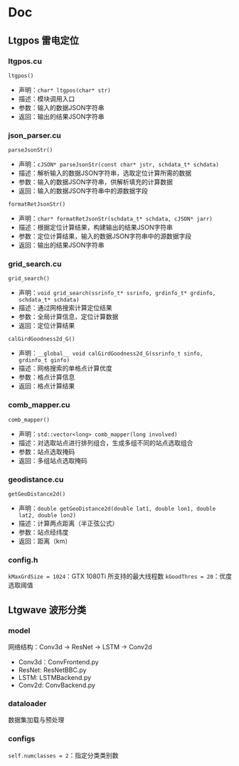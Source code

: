# Doc

## Ltgpos 雷电定位

### ltgpos.cu

`ltgpos()`
- 声明：`char* ltgpos(char* str)`
- 描述：模块调用入口
- 参数：输入的数据JSON字符串
- 返回：输出的结果JSON字符串

### json_parser.cu

`parseJsonStr()`
- 声明：`cJSON* parseJsonStr(const char* jstr, schdata_t* schdata)`
- 描述：解析输入的数据JSON字符串，选取定位计算所需的数据
- 参数：输入的数据JSON字符串，供解析填充的计算数据
- 返回：输入的数据JSON字符串中的源数据字段

`formatRetJsonStr()`
- 声明：`char* formatRetJsonStr(schdata_t* schdata, cJSON* jarr)`
- 描述：根据定位计算结果，构建输出的结果JSON字符串
- 参数：定位计算结果，输入的数据JSON字符串中的源数据字段
- 返回：输出的结果JSON字符串

### grid_search.cu

`grid_search()`
- 声明：`void grid_search(ssrinfo_t* ssrinfo, grdinfo_t* grdinfo, schdata_t* schdata)`
- 描述：通过网格搜索计算定位结果
- 参数：全局计算信息，定位计算数据
- 返回：定位计算结果

`calGirdGoodness2d_G()`
- 声明：`__global__ void calGirdGoodness2d_G(ssrinfo_t sinfo, grdinfo_t ginfo)`
- 描述：网格搜索的单格点计算优度
- 参数：格点计算信息
- 返回：格点计算结果

### comb_mapper.cu

`comb_mapper()`
- 声明：`std::vector<long> comb_mapper(long involved)`
- 描述：对选取站点进行排列组合，生成多组不同的站点选取组合
- 参数：站点选取掩码
- 返回：多组站点选取掩码

### geodistance.cu

`getGeoDistance2d()`
- 声明：`double getGeoDistance2d(double lat1, double lon1, double lat2, double lon2)`
- 描述：计算两点距离（半正弦公式）
- 参数：站点经纬度
- 返回：距离（km）

### config.h

`kMaxGrdSize = 1024`：GTX 1080Ti 所支持的最大线程数
`kGoodThres = 20`：优度选取阈值

## Ltgwave 波形分类

### model

网络结构：Conv3d -> ResNet -> LSTM -> Conv2d
- Conv3d：ConvFrontend.py
- ResNet: ResNetBBC.py
- LSTM: LSTMBackend.py
- Conv2d: ConvBackend.py

### dataloader

数据集加载与预处理

### configs

`self.numclasses = 2`：指定分类类别数
